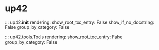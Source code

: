 # up42

::: up42.__init__
    rendering:
        show_root_toc_entry: False
        show_if_no_docstring: False
        group_by_category: False
        
::: up42.tools.Tools
    rendering:
        show_root_toc_entry: False
        group_by_category: False